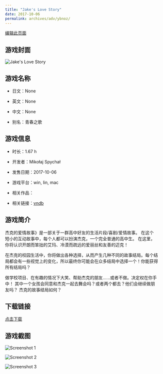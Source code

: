 ```yaml
---
title: "Jake's Love Story"
date: 2017-10-06
permalink: archives/adv/ybnoz/
---
```

[编辑此页面](https://github.com/ACG-3/ADV3-source/blob/main/source/_posts/JakesLoveStory.md)

## 游戏封面

![Jake's Love Story](https://pan.timero.xyz/d/onedrive/img_lib_001/JakesLoveStory_cover.avif)


## 游戏名称

- 日文：None
- 英文：None
- 中文：None

- 别名：青春之歌


## 游戏信息

- 时长：1.67 h
- 开发者：Mikołaj Spychał
- 发售日期：2017-10-06
- 游戏平台：win, lin, mac
- 相关作品：

- 相关链接：[vndb](https://vndb.org/v21985)


## 游戏简介

杰克的爱情故事》是一部关于一群高中好友的生活片段/喜剧/爱情故事。
在这个短小的互动故事中，每个人都可以扮演杰克，一个完全普通的高中生。
在这里，你将认识开朗而笨拙的艾玛、冷漠而疏远的爱丽丝和友善的迈克！

在杰克的校园生活中，你将做出各种选择，从而产生几种不同的故事结局。每个结局都会有一些视觉上的变化，所以最终你可能会在众多结局中选择一个！你能获得所有结局吗？

做学校项目、在有趣的情况下大笑、帮助杰克的朋友......或者不做。决定权在你手中！
其中一个女孩会同意和杰克一起去舞会吗？或者两个都去？他们会继续做朋友吗？
杰克的故事结局如何？




## 下载链接

[点击下载](https://pan.timero.xyz/onedrive/adv_lib_001/JakesLoveStory)


## 游戏截图


![Screenshot 1](https://pan.timero.xyz/d/onedrive/img_lib_001/JakesLoveStory_Screenshot_1.avif)

![Screenshot 2](https://pan.timero.xyz/d/onedrive/img_lib_001/JakesLoveStory_Screenshot_2.avif)

![Screenshot 3](https://pan.timero.xyz/d/onedrive/img_lib_001/JakesLoveStory_Screenshot_3.avif)

